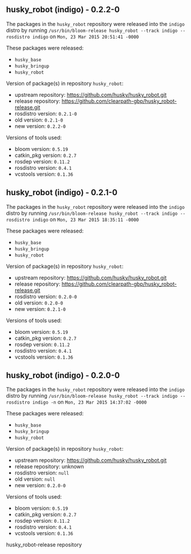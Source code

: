 ## husky_robot (indigo) - 0.2.2-0

The packages in the `husky_robot` repository were released into the `indigo` distro by running `/usr/bin/bloom-release husky_robot --track indigo --rosdistro indigo` on `Mon, 23 Mar 2015 20:51:41 -0000`

These packages were released:
- `husky_base`
- `husky_bringup`
- `husky_robot`

Version of package(s) in repository `husky_robot`:
- upstream repository: https://github.com/husky/husky_robot.git
- release repository: https://github.com/clearpath-gbp/husky_robot-release.git
- rosdistro version: `0.2.1-0`
- old version: `0.2.1-0`
- new version: `0.2.2-0`

Versions of tools used:
- bloom version: `0.5.19`
- catkin_pkg version: `0.2.7`
- rosdep version: `0.11.2`
- rosdistro version: `0.4.1`
- vcstools version: `0.1.36`


## husky_robot (indigo) - 0.2.1-0

The packages in the `husky_robot` repository were released into the `indigo` distro by running `/usr/bin/bloom-release husky_robot --track indigo --rosdistro indigo` on `Mon, 23 Mar 2015 18:35:11 -0000`

These packages were released:
- `husky_base`
- `husky_bringup`
- `husky_robot`

Version of package(s) in repository `husky_robot`:
- upstream repository: https://github.com/husky/husky_robot.git
- release repository: https://github.com/clearpath-gbp/husky_robot-release.git
- rosdistro version: `0.2.0-0`
- old version: `0.2.0-0`
- new version: `0.2.1-0`

Versions of tools used:
- bloom version: `0.5.19`
- catkin_pkg version: `0.2.7`
- rosdep version: `0.11.2`
- rosdistro version: `0.4.1`
- vcstools version: `0.1.36`


## husky_robot (indigo) - 0.2.0-0

The packages in the `husky_robot` repository were released into the `indigo` distro by running `/usr/bin/bloom-release husky_robot --track indigo --rosdistro indigo -n` on `Mon, 23 Mar 2015 14:37:02 -0000`

These packages were released:
- `husky_base`
- `husky_bringup`
- `husky_robot`

Version of package(s) in repository `husky_robot`:
- upstream repository: https://github.com/husky/husky_robot.git
- release repository: unknown
- rosdistro version: `null`
- old version: `null`
- new version: `0.2.0-0`

Versions of tools used:
- bloom version: `0.5.19`
- catkin_pkg version: `0.2.7`
- rosdep version: `0.11.2`
- rosdistro version: `0.4.1`
- vcstools version: `0.1.36`


husky_robot-release repository
